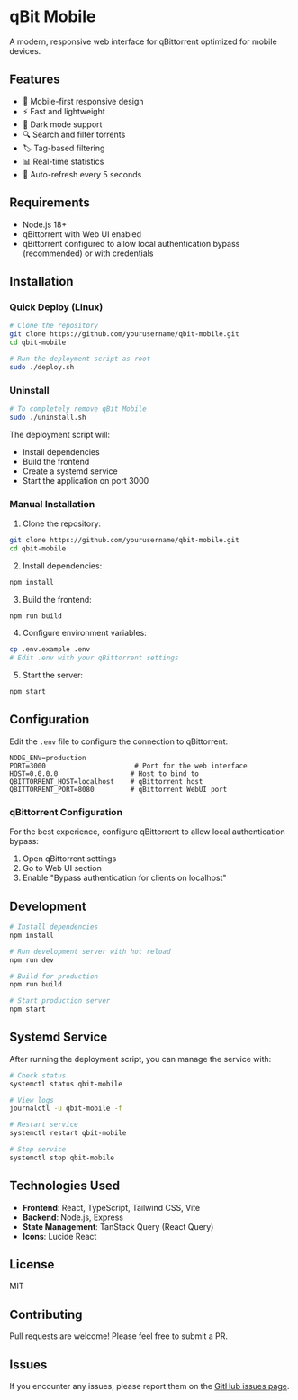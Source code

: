 # qBit Mobile

A modern, responsive web interface for qBittorrent optimized for mobile devices.

## Features

- 📱 Mobile-first responsive design
- ⚡ Fast and lightweight
- 🌙 Dark mode support
- 🔍 Search and filter torrents
- 🏷️ Tag-based filtering
- 📊 Real-time statistics
- 🔄 Auto-refresh every 5 seconds

## Requirements

- Node.js 18+
- qBittorrent with Web UI enabled
- qBittorrent configured to allow local authentication bypass (recommended) or with credentials

## Installation

### Quick Deploy (Linux)

```bash
# Clone the repository
git clone https://github.com/yourusername/qbit-mobile.git
cd qbit-mobile

# Run the deployment script as root
sudo ./deploy.sh
```

### Uninstall

```bash
# To completely remove qBit Mobile
sudo ./uninstall.sh
```

The deployment script will:
- Install dependencies
- Build the frontend
- Create a systemd service
- Start the application on port 3000

### Manual Installation

1. Clone the repository:
```bash
git clone https://github.com/yourusername/qbit-mobile.git
cd qbit-mobile
```

2. Install dependencies:
```bash
npm install
```

3. Build the frontend:
```bash
npm run build
```

4. Configure environment variables:
```bash
cp .env.example .env
# Edit .env with your qBittorrent settings
```

5. Start the server:
```bash
npm start
```

## Configuration

Edit the `.env` file to configure the connection to qBittorrent:

```env
NODE_ENV=production
PORT=3000                      # Port for the web interface
HOST=0.0.0.0                  # Host to bind to
QBITTORRENT_HOST=localhost    # qBittorrent host
QBITTORRENT_PORT=8080         # qBittorrent WebUI port
```

### qBittorrent Configuration

For the best experience, configure qBittorrent to allow local authentication bypass:

1. Open qBittorrent settings
2. Go to Web UI section
3. Enable "Bypass authentication for clients on localhost"

## Development

```bash
# Install dependencies
npm install

# Run development server with hot reload
npm run dev

# Build for production
npm run build

# Start production server
npm start
```

## Systemd Service

After running the deployment script, you can manage the service with:

```bash
# Check status
systemctl status qbit-mobile

# View logs
journalctl -u qbit-mobile -f

# Restart service
systemctl restart qbit-mobile

# Stop service
systemctl stop qbit-mobile
```

## Technologies Used

- **Frontend**: React, TypeScript, Tailwind CSS, Vite
- **Backend**: Node.js, Express
- **State Management**: TanStack Query (React Query)
- **Icons**: Lucide React

## License

MIT

## Contributing

Pull requests are welcome! Please feel free to submit a PR.

## Issues

If you encounter any issues, please report them on the [GitHub issues page](https://github.com/yourusername/qbit-mobile/issues).